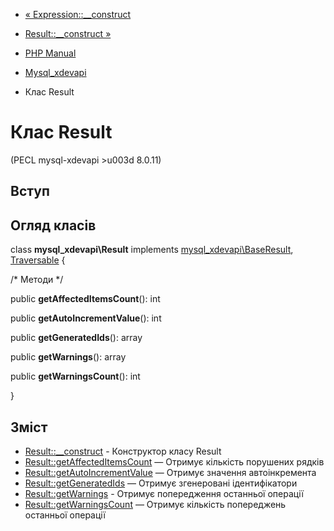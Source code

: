 - [«
Expression::\_\_construct](mysql-xdevapi-expression.construct.md)
- [Result::\_\_construct »](mysql-xdevapi-result.construct.md)

- [PHP Manual](index.md)
- [Mysql_xdevapi](book.mysql-xdevapi.md)
- Клас Result

# Клас Result

(PECL mysql-xdevapi \>u003d 8.0.11)

## Вступ

## Огляд класів

class **mysql_xdevapi\Result** implements
[mysql_xdevapi\BaseResult](class.mysql-xdevapi-baseresult.md),
[Traversable](class.traversable.md) {

/\* Методи \*/

public **getAffectedItemsCount**(): int

public **getAutoIncrementValue**(): int

public **getGeneratedIds**(): array

public **getWarnings**(): array

public **getWarningsCount**(): int

}

## Зміст

- [Result::\_\_construct](mysql-xdevapi-result.construct.md) -
Конструктор класу Result
- [Result::getAffectedItemsCount](mysql-xdevapi-result.getaffecteditemscount.md)
— Отримує кількість порушених рядків
- [Result::getAutoIncrementValue](mysql-xdevapi-result.getautoincrementvalue.md)
— Отримує значення автоінкремента
- [Result::getGeneratedIds](mysql-xdevapi-result.getgeneratedids.md)
— Отримує згенеровані ідентифікатори
- [Result::getWarnings](mysql-xdevapi-result.getwarnings.md) -
Отримує попередження останньої операції
- [Result::getWarningsCount](mysql-xdevapi-result.getwarningscount.md)
— Отримує кількість попереджень останньої операції
